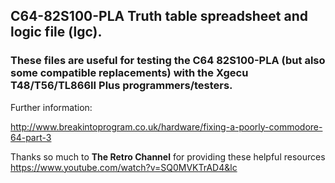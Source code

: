 ## C64-82S100-PLA Truth table spreadsheet and logic file (lgc).

### These files are useful for testing the C64 82S100-PLA (but also some compatible replacements) with the Xgecu T48/T56/TL866II Plus programmers/testers.

Further information:

http://www.breakintoprogram.co.uk/hardware/fixing-a-poorly-commodore-64-part-3

Thanks so much to **The Retro Channel** for providing these helpful resources https://www.youtube.com/watch?v=SQ0MVKTrAD4&lc

